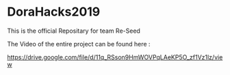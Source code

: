 # DoraHacks2019
This is the official Repositary for team Re-Seed


The Video of the entire project can be found here :

https://drive.google.com/file/d/11q_RSson9HmWOVPqLAeKP5O_zf1Vz1lz/view
